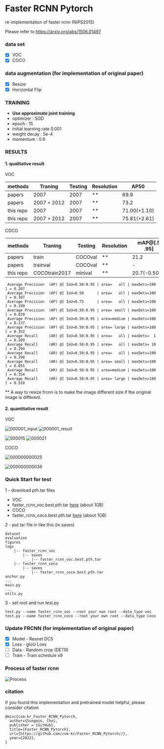 # Faster RCNN Pytorch 

re-implementation of faster rcnn (NIPS2015)

Please refer to https://arxiv.org/abs/1506.01497

### data set
- [x] VOC  
- [x] COCO

### data augmentation (for implementation of original paper)
- [x] Resize
- [x] Horizontal Flip

### TRAINING

- **Use approximate joint training**
- optimizer : SGD
- epoch : 15 
- initial learning rate 0.001
- weight decay : 5e-4
- momentum : 0.9

### RESULTS

#### 1. qualitative result

VOC

|methods     |  Traning   |   Testing  | Resolution |   AP50          |
|------------|------------|------------|------------| --------------- |
|papers      |2007        |  2007      | **         |   69.9          |
|papers      |2007 + 2012 |  2007      | **         |   73.2          |
|this repo   |2007        |  2007      | **         |   71.00(+1.10)  |
|this repo   |2007 + 2012 |  2007      | **         |   75.81(+2.61)  |

COCO

|methods     |  Traning    |   Testing  | Resolution |   mAP@[.5 .95]  |
|------------|-------------|------------|------------| --------------- |
|papers      |train        |  COCOval   | **         |   21.2          |
|papers      |trainval     |  COCOval   | **         |   -             |
|this repo   |COCOtrain2017|  minival   | **         |   20.7(-0.50%)  |

```
 Average Precision  (AP) @[ IoU=0.50:0.95 | area=   all | maxDets=100 ] = 0.207
 Average Precision  (AP) @[ IoU=0.50      | area=   all | maxDets=100 ] = 0.387
 Average Precision  (AP) @[ IoU=0.75      | area=   all | maxDets=100 ] = 0.199
 Average Precision  (AP) @[ IoU=0.50:0.95 | area= small | maxDets=100 ] = 0.039
 Average Precision  (AP) @[ IoU=0.50:0.95 | area=medium | maxDets=100 ] = 0.237
 Average Precision  (AP) @[ IoU=0.50:0.95 | area= large | maxDets=100 ] = 0.352
 Average Recall     (AR) @[ IoU=0.50:0.95 | area=   all | maxDets=  1 ] = 0.209
 Average Recall     (AR) @[ IoU=0.50:0.95 | area=   all | maxDets= 10 ] = 0.294
 Average Recall     (AR) @[ IoU=0.50:0.95 | area=   all | maxDets=100 ] = 0.298
 Average Recall     (AR) @[ IoU=0.50:0.95 | area= small | maxDets=100 ] = 0.055
 Average Recall     (AR) @[ IoU=0.50:0.95 | area=medium | maxDets=100 ] = 0.354
 Average Recall     (AR) @[ IoU=0.50:0.95 | area= large | maxDets=100 ] = 0.510
```

** A way to resize frcnn is to make the image different size if the original image is different.

#### 2. quantitative result

VOC

![000001_input](./figures/000001_.jpg)
![000001_result](./figures/000001.jpg)

![000015](./figures/000010.jpg)
![000021](./figures/000021.jpg)

COCO

![000000000025](./figures/000000000025.jpg)

![000000000036](./figures/000000000036.jpg)


### Quick Start for test

1 - download pth.tar files 

- VOC
- faster_rcnn_voc.best.pth.tar [here](https://livecauac-my.sharepoint.com/:u:/g/personal/csm8167_cau_ac_kr/EaOuSelMyTJKin5B5C2k8D4BzXIC9Ej62CArAUXrpk9Hgg) (about 1GB)
- COCO
- faster_rcnn_coco.best.pth.tar [here](https://livecauac-my.sharepoint.com/:u:/g/personal/csm8167_cau_ac_kr/Efu3JLCm7RFNgGzRp-dNzYABWsFh-VrCUUCQ-rGNfbTk7A) (about 1GB)

2 - put tar file in like this (in saves)

```
dataset
evaluation
figures
logs
    |-- faster_rcnn_voc
        |-- saves
            |-- faster_rcnn_voc.best.pth.tar    
    |-- faster_rcnn_coco
        |-- saves
            |-- faster_rcnn_coco.best.pth.tar
anchor.py
...
main.py
...
utils.py
```

3 - set root and run test.py
```
test.py --name faster_rcnn_voc --root your own root --data_type voc
test.py --name faster_rcnn_coco --root your own root --data_type coco
```

### Update FRCNN (for implementation of original paper)
- [x] Model - Resnet DC5
- [x] Loss  - gIoU Loss
- [ ] Data  - Random crop (DETR)
- [ ] Train - Train schedule x9 

### Process of faster rcnn

![Process](./figures/faster_rcnn_process.jpg)

### citation
If you found this implementation and pretrained model helpful, please consider citation
```
@misc{csm-kr_Faster_RCNN_Pytorch,
  author={Sungmin, Cho},
  publisher = {GitHub},
  title={Faster_RCNN_Pytorch},
  url={https://github.com/csm-kr/Faster_RCNN_Pytorch//},
  year={2022},
}
```
